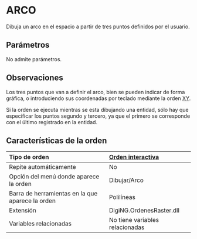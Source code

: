 # ARCO

Dibuja un arco en el espacio a partir de tres puntos definidos por el usuario.

## Parámetros

No admite parámetros.

## Observaciones

Los tres puntos que van a definir el arco, bien se pueden indicar de forma gráfica, o introduciendo sus coordenadas por teclado mediante la orden [XY](/digi3d-net/referencia/ventana-de-dibujo/ordenes/a/XY.html).

Si la orden se ejecuta mientras se esta dibujando una entidad, sólo hay que especificar los puntos segundo y tercero, ya que el primero se corresponde con el último registrado en la entidad.

## Características de la orden

| Tipo de orden | [Orden interactiva](arco.md) |
| :--- | :--- |
| Repite automáticamente | No |
| Opción del menú donde aparece la orden | Dibujar/Arco |
| Barra de herramientas en la que aparece la orden | Polilíneas |
| Extensión | DigiNG.OrdenesRaster.dll |
| Variables relacionadas | No tiene variables relacionadas |

